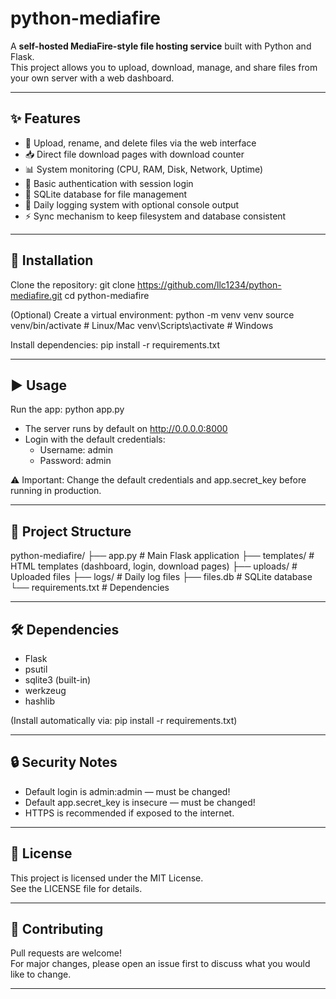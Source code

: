 # python-mediafire

A **self-hosted MediaFire-style file hosting service** built with Python and Flask.  
This project allows you to upload, download, manage, and share files from your own server with a web dashboard.  

---

## ✨ Features
- 📂 Upload, rename, and delete files via the web interface  
- 📥 Direct file download pages with download counter  
- 📊 System monitoring (CPU, RAM, Disk, Network, Uptime)  
- 🔐 Basic authentication with session login  
- 💾 SQLite database for file management  
- 📝 Daily logging system with optional console output  
- ⚡ Sync mechanism to keep filesystem and database consistent  

---

## 🚀 Installation

Clone the repository:
    git clone https://github.com/llc1234/python-mediafire.git
    cd python-mediafire

(Optional) Create a virtual environment:
    python -m venv venv
    source venv/bin/activate   # Linux/Mac
    venv\\Scripts\\activate    # Windows

Install dependencies:
    pip install -r requirements.txt

---

## ▶️ Usage

Run the app:
    python app.py

- The server runs by default on http://0.0.0.0:8000  
- Login with the default credentials:
  - Username: admin
  - Password: admin

⚠️ Important: Change the default credentials and app.secret_key before running in production.

---

## 📂 Project Structure

python-mediafire/
├── app.py              # Main Flask application
├── templates/          # HTML templates (dashboard, login, download pages)
├── uploads/            # Uploaded files
├── logs/               # Daily log files
├── files.db            # SQLite database
└── requirements.txt    # Dependencies

---

## 🛠️ Dependencies
- Flask
- psutil
- sqlite3 (built-in)
- werkzeug
- hashlib

(Install automatically via: pip install -r requirements.txt)

---

## 🔒 Security Notes
- Default login is admin:admin — must be changed!  
- Default app.secret_key is insecure — must be changed!  
- HTTPS is recommended if exposed to the internet.  

---

## 📜 License
This project is licensed under the MIT License.  
See the LICENSE file for details.  

---

## 🤝 Contributing
Pull requests are welcome!  
For major changes, please open an issue first to discuss what you would like to change.

---
